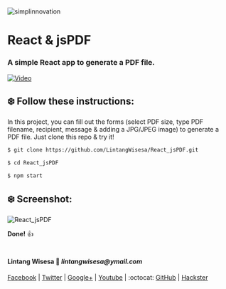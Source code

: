 #

![simplinnovation](https://4.bp.blogspot.com/-f7YxPyqHAzY/WJ6VnkvE0SI/AAAAAAAADTQ/0tDQPTrVrtMAFT-q-1-3ktUQT5Il9FGdQCLcB/s350/simpLINnovation1a.png)

# __React & jsPDF__

### A simple React app to generate a PDF file. 

[![Video](https://img.youtube.com/vi/SpYpOTPyA6M/0.jpg)](https://youtu.be/SpYpOTPyA6M)

## __:snowflake: Follow these instructions:__

In this project, you can fill out the forms (select PDF size, type PDF filename, recipient, message & adding a JPG/JPEG image) to generate a PDF file. Just clone this repo & try it!

```bash
$ git clone https://github.com/LintangWisesa/React_jsPDF.git

$ cd React_jsPDF

$ npm start
```

## __:snowflake: Screenshot:__

![React_jsPDF](https://4.bp.blogspot.com/-f7YxPyqHAzY/WJ6VnkvE0SI/AAAAAAAADTQ/0tDQPTrVrtMAFT-q-1-3ktUQT5Il9FGdQCLcB/s350/simpLINnovation1a.png)

__Done!__ :thumbsup:

#

#### Lintang Wisesa :love_letter: _lintangwisesa@ymail.com_

[Facebook](https://www.facebook.com/lintangbagus) |
[Twitter](https://twitter.com/Lintang_Wisesa) |
[Google+](https://plus.google.com/u/0/+LintangWisesa1) |
[Youtube](https://www.youtube.com/user/lintangbagus) | 
:octocat: [GitHub](https://github.com/LintangWisesa) |
[Hackster](https://www.hackster.io/lintangwisesa)